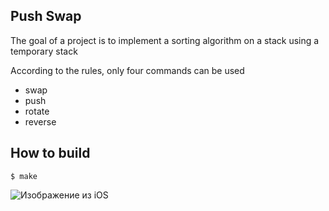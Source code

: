 ## Push Swap
The goal of a project is to implement a sorting algorithm on a stack using a temporary stack

According to the rules, only four commands can be used
- swap
- push
- rotate
- reverse

## How to build
```
$ make
```
 
![Изображение из iOS](https://user-images.githubusercontent.com/95509213/153432100-dd8045f3-5dd3-43c3-b752-0c753b9a9656.jpg)
